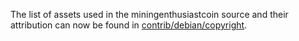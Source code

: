 The list of assets used in the miningenthusiastcoin source and their attribution can now be found in [contrib/debian/copyright](../contrib/debian/copyright).
